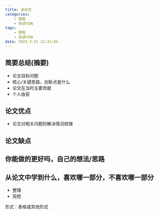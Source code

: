 ```yaml
---
title: 读论文
categories:
	- 随笔
	- 阅读归纳
tags:
	- 随笔
	- 阅读归纳
date: 2023-3-21 21:33:04
---
```


## 简要总结(摘要)

- 论文目标问题
- 核心/关键思路，创新点是什么
- 论文在当时主要贡献
- 个人收获

## 论文优点

- 论文对相关问题的解决情况梳理

## 论文缺点



## 你能做的更好吗，自己的想法/思路


## 从论文中学到什么，喜欢哪一部分，不喜欢哪一部分

- 整理
- 简短

形式：表格或其他形式






